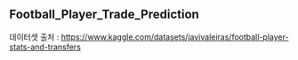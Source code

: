 ## Football_Player_Trade_Prediction

데이터셋 출처 : https://www.kaggle.com/datasets/javivaleiras/football-player-stats-and-transfers
